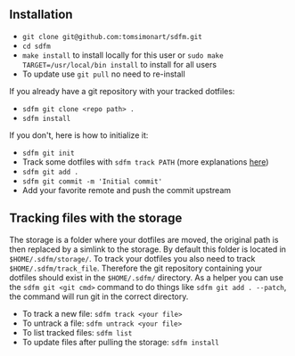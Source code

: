 ## Installation

* `git clone git@github.com:tomsimonart/sdfm.git`
* `cd sdfm`
* `make install` to install locally for this user or `sudo make TARGET=/usr/local/bin install` to install for all users
* To update use `git pull` no need to re-install

If you already have a git repository with your tracked dotfiles:

* `sdfm git clone <repo path> .`
* `sdfm install`

If you don't, here is how to initialize it:

* `sdfm git init`
* Track some dotfiles with `sdfm track PATH` (more explanations [here](#tracking-files-with-the-storage))
* `sdfm git add .`
* `sdfm git commit -m 'Initial commit'`
* Add your favorite remote and push the commit upstream

## Tracking files with the storage

The storage is a folder where your dotfiles are moved, the original path is then replaced by a simlink to the storage.
By default this folder is located in `$HOME/.sdfm/storage/`.
To track your dotfiles you also need to track `$HOME/.sdfm/track_file`.
Therefore the git repository containing your dotfiles should exist in the `$HOME/.sdfm/` directory.
As a helper you can use the `sdfm git <git cmd>` command to do things like `sdfm git add . --patch`, the command will run git in the correct directory.

* To track a new file: `sdfm track <your file>`
* To untrack a file: `sdfm untrack <your file>`
* To list tracked files: `sdfm list`
* To update files after pulling the storage: `sdfm install`
